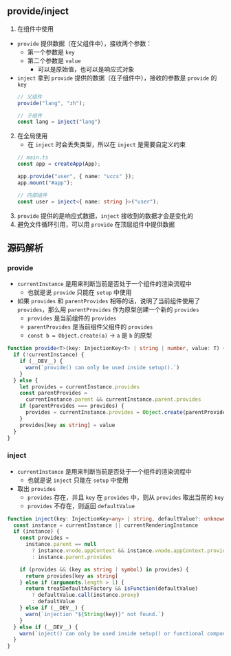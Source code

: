 ## provide/inject

1. 在组件中使用
  - `provide` 提供数据（在父组件中），接收两个参数：
    - 第一个参数是 `key`
    - 第二个参数是 `value`
      - 可以是原始值，也可以是响应式对象
  - `inject` 拿到 `provide` 提供的数据（在子组件中），接收的参数是 `provide` 的 `key`
    ```ts
    // 父组件
    provide("lang", "zh");

    // 子组件
    const lang = inject("lang")
    ```
2. 在全局使用
    - 在 `inject` 时会丢失类型，所以在 `inject` 是需要自定义约束
    ```ts
    // main.ts
    const app = createApp(App);

    app.provide("user", { name: "uccs" });
    app.mount("#app");

    // 内部组件
    const user = inject<{ name: string }>("user");
    ```
3. `provide` 提供的是响应式数据，`inject` 接收到的数据才会是变化的
4. 避免文件循环引用，可以用 `provide` 在顶层组件中提供数据


## 源码解析

### provide

- `currentInstance` 是用来判断当前是否处于一个组件的渲染流程中
  - 也就是说 `provide` 只能在 `setup` 中使用
- 如果 `provides` 和 `parentProvides` 相等的话，说明了当前组件使用了 `provides`，那么用 `parentProvides` 作为原型创建一个新的 `provides`
  - `provides` 是当前组件的 `provides`
  - `parentProvides` 是当前组件父组件的 `provides`
  - `const b = Object.create(a)` -> `a` 是 `b` 的原型
  
```ts
function provide<T>(key: InjectionKey<T> | string | number, value: T) {
  if (!currentInstance) {
    if (__DEV__) {
      warn(`provide() can only be used inside setup().`)
    }
  } else {
    let provides = currentInstance.provides
    const parentProvides =
      currentInstance.parent && currentInstance.parent.provides
    if (parentProvides === provides) {
      provides = currentInstance.provides = Object.create(parentProvides)
    }
    provides[key as string] = value
  }
}
```

### inject

- `currentInstance` 是用来判断当前是否处于一个组件的渲染流程中
  - 也就是说 `inject` 只能在 `setup` 中使用
- 取出 `provides`
  - `provides` 存在，并且 `key` 在 `provides` 中，则从 `provides` 取出当前的 `key`
  - `provides` 不存在，则返回 `defaultValue`

```ts
function inject(key: InjectionKey<any> | string, defaultValue?: unknown, treatDefaultAsFactory = false) {
  const instance = currentInstance || currentRenderingInstance
  if (instance) {
    const provides =
      instance.parent == null
        ? instance.vnode.appContext && instance.vnode.appContext.provides
        : instance.parent.provides

    if (provides && (key as string | symbol) in provides) {
      return provides[key as string]
    } else if (arguments.length > 1) {
      return treatDefaultAsFactory && isFunction(defaultValue)
        ? defaultValue.call(instance.proxy)
        : defaultValue
    } else if (__DEV__) {
      warn(`injection "${String(key)}" not found.`)
    }
  } else if (__DEV__) {
    warn(`inject() can only be used inside setup() or functional components.`)
  }
}
```